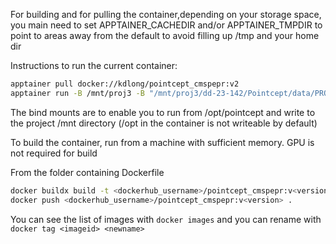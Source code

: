 For building and for pulling the container,depending on your storage space, 
you main need to set APPTAINER_CACHEDIR and/or APPTAINER_TMPDIR to point to 
areas away from the default to avoid filling up /tmp and your home dir

Instructions to run the current container:
```bash
apptainer pull docker://kdlong/pointcept_cmspepr:v2
apptainer run -B /mnt/proj3 -B "/mnt/proj3/dd-23-142/Pointcept/data/PROCESSED_S3DIS/:/opt/pointcept/Pointcept/data" -B "/mnt/proj3/dd-23-142/Pointcept/exp/:/opt/pointcept/Pointcept/exp" --nv pointcept_pepr_v2.sif
```
The bind mounts are to enable you to run from /opt/pointcept and write to the project /mnt directory (/opt in the container is not writeable by default)

To build the container, run from a machine with sufficient memory. GPU is not required for build

From the folder containing Dockerfile
```bash
docker buildx build -t <dockerhub_username>/pointcept_cmspepr:v<version> .
docker push <dockerhub_username>/pointcept_cmspepr:v<version> .
```

You can see the list of images with ```docker images``` and you can rename with ```docker tag <imageid> <newname>```
